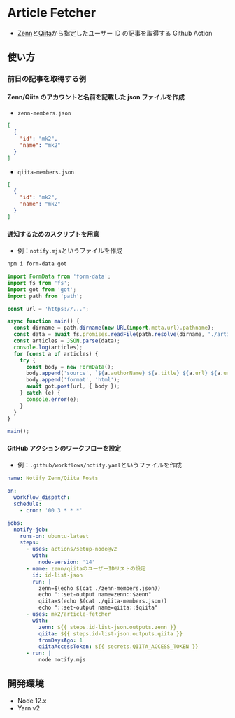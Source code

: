 # Article Fetcher

- [Zenn](https://zenn.dev)と[Qiita](https://qiita.com)から指定したユーザー ID の記事を取得する Github Action

## 使い方

### 前日の記事を取得する例

#### Zenn/Qiita のアカウントと名前を記載した json ファイルを作成

- `zenn-members.json`

```json
[
  {
    "id": "mk2",
    "name": "mk2"
  }
]
```

- `qiita-members.json`

```json
[
  {
    "id": "mk2",
    "name": "mk2"
  }
]
```

#### 通知するためのスクリプトを用意

- 例：`notify.mjs`というファイルを作成

```sh
npm i form-data got
```

```js
import FormData from 'form-data';
import fs from 'fs';
import got from 'got';
import path from 'path';

const url = 'https://...';

async function main() {
  const dirname = path.dirname(new URL(import.meta.url).pathname);
  const data = await fs.promises.readFile(path.resolve(dirname, './articles.json'));
  const articles = JSON.parse(data);
  console.log(articles);
  for (const a of articles) {
    try {
      const body = new FormData();
      body.append('source', `${a.authorName} ${a.title} ${a.url} ${a.url}`);
      body.append('format', 'html');
      await got.post(url, { body });
    } catch (e) {
      console.error(e);
    }
  }
}

main();
```

#### GitHub アクションのワークフローを設定

- 例：`.github/workflows/notify.yaml`というファイルを作成

```yaml
name: Notify Zenn/Qiita Posts

on:
  workflow_dispatch:
  schedule:
    - cron: '00 3 * * *'

jobs:
  notify-job:
    runs-on: ubuntu-latest
    steps:
      - uses: actions/setup-node@v2
        with:
          node-version: '14'
      - name: zenn/qiitaのユーザーIDリストの設定
        id: id-list-json
        run: |
          zenn=$(echo $(cat ./zenn-members.json))
          echo "::set-output name=zenn::$zenn"
          qiita=$(echo $(cat ./qiita-members.json))
          echo "::set-output name=qiita::$qiita"
      - uses: mk2/article-fetcher
        with:
          zenn: ${{ steps.id-list-json.outputs.zenn }}
          qiita: ${{ steps.id-list-json.outputs.qiita }}
          fromDaysAgo: 1
          qiitaAccessToken: ${{ secrets.QIITA_ACCESS_TOKEN }}
      - run: |
          node notify.mjs
```

## 開発環境

- Node 12.x
- Yarn v2
